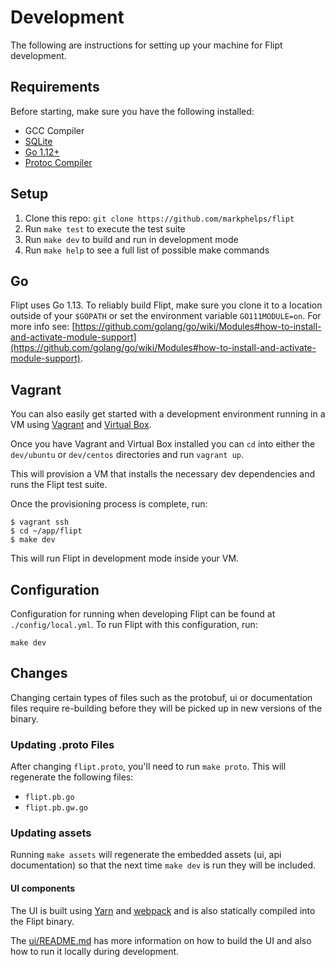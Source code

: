 # Development

The following are instructions for setting up your machine for Flipt development.

## Requirements

Before starting, make sure you have the following installed:

* GCC Compiler
* [SQLite](https://sqlite.org/index.html)
* [Go 1.12+](https://golang.org/doc/install)
* [Protoc Compiler](https://github.com/protocolbuffers/protobuf)

## Setup

1. Clone this repo: `git clone https://github.com/markphelps/flipt`
1. Run `make test` to execute the test suite
1. Run `make dev` to build and run in development mode
1. Run `make help` to see a full list of possible make commands

## Go

Flipt uses Go 1.13. To reliably build Flipt, make sure you clone it to a location outside of your `$GOPATH` or set the environment variable `GO111MODULE=on`. For more info see: [https://github.com/golang/go/wiki/Modules#how-to-install-and-activate-module-support](https://github.com/golang/go/wiki/Modules#how-to-install-and-activate-module-support).

## Vagrant

You can also easily get started with a development environment running in a VM using [Vagrant](https://www.vagrantup.com/) and [Virtual Box](https://www.virtualbox.org/wiki/Downloads).

Once you have Vagrant and Virtual Box installed you can `cd` into either the `dev/ubuntu` or `dev/centos` directories and run `vagrant up`.

This will provision a VM that installs the necessary dev dependencies and runs the Flipt test suite.

Once the provisioning process is complete, run:

```shell
$ vagrant ssh
$ cd ~/app/flipt
$ make dev
```

This will run Flipt in development mode inside your VM.

## Configuration

Configuration for running when developing Flipt can be found at `./config/local.yml`. To run Flipt with this configuration, run:

```shell
make dev
```

## Changes

Changing certain types of files such as the protobuf, ui or documentation files require re-building before they will be picked up in new versions of the binary.

### Updating .proto Files

After changing `flipt.proto`, you'll need to run `make proto`. This will regenerate the following files:

* `flipt.pb.go`
* `flipt.pb.gw.go`

### Updating assets

Running `make assets` will regenerate the embedded assets (ui, api documentation) so that the next time `make dev` is run they will be included.

#### UI components

The UI is built using [Yarn](https://yarnpkg.com/en/) and [webpack](https://webpack.js.org/) and is also statically compiled into the Flipt binary.

The [ui/README.md](https://github.com/markphelps/flipt/tree/master/ui/README.md) has more information on how to build the UI and also how to run it locally during development.
